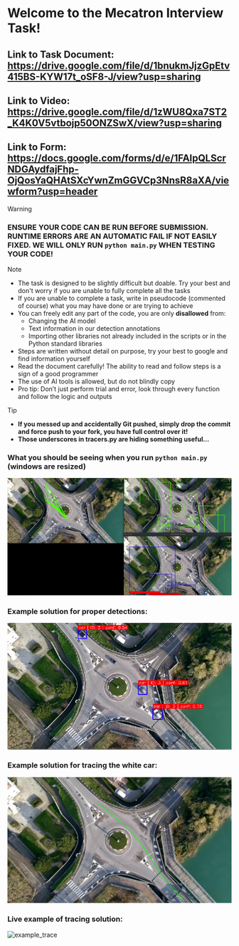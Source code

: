 # Welcome to the Mecatron Interview Task!
## Link to Task Document: https://drive.google.com/file/d/1bnukmJjzGpEtv415BS-KYW17t_oSF8-J/view?usp=sharing
## Link to Video: https://drive.google.com/file/d/1zWU8Qxa7ST2_K4K0V5vtbojp50ONZSwX/view?usp=sharing
## Link to Form: https://docs.google.com/forms/d/e/1FAIpQLScrNDGAydfajFhp-OjQosYaQHAtSXcYwnZmGGVCp3NnsR8aXA/viewform?usp=header

> [!WARNING]
> ### ENSURE YOUR CODE CAN BE RUN BEFORE SUBMISSION. RUNTIME ERRORS ARE AN AUTOMATIC FAIL IF NOT EASILY FIXED. WE WILL ONLY RUN `python main.py` WHEN TESTING YOUR CODE!

> [!NOTE]
> - The task is designed to be slightly difficult but doable. Try your best and don't worry if you are unable to fully complete all the tasks
> - If you are unable to complete a task, write in pseudocode (commented of course) what you may have done or are trying to achieve
> - You can freely edit any part of the code, you are only **disallowed** from:
>   - Changing the AI model
>   - Text information in our detection annotations
>   - Importing other libraries not already included in the scripts or in the Python standard libraries
> - Steps are written without detail on purpose, try your best to google and find information yourself
> - Read the document carefully! The ability to read and follow steps is a sign of a good programmer
> - The use of AI tools is allowed, but do not blindly copy
> - Pro tip: Don’t just perform trial and error, look through every function and follow the logic and outputs

> [!TIP]
> - **If you messed up and accidentally Git pushed, simply drop the commit and force push to your fork, you have full control over it!**
> - **Those underscores in tracers.py are hiding something useful...**

### What you should be seeing when you run `python main.py` (windows are resized)
![example_output](./assets/example_output.jpeg)

### Example solution for proper detections:
![example_detections](./assets/example_detections.png)

### Example solution for tracing the white car:
![example_solution](./assets/example_white.png)

### Live example of tracing solution:
![example_trace](./assets/example_trace.gif)
